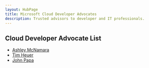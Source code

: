 ```yaml
--- 
layout: HubPage
title: Microsoft Cloud Developer Advocates
description: Trusted advisors to developer and IT professionals.
---
```


<div id="main" class="v2">
    <div class="container">
    <h2> Cloud Developer Advocate List </h2>
    <ul>
        <li> <a href="ashley-mcnamara">Ashley McNamara</a></li>
        <li><a href="tim-heuer">Tim Heuer</a></li>
        <li><a href="john-papa">John Papa</a></li>
    </ul>
    </div>
 </div
